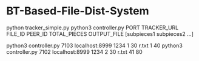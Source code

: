 # BT-Based-File-Dist-System
python tracker_simple.py
python3 controller.py PORT TRACKER_URL FILE_ID PEER_ID TOTAL_PIECES OUTPUT_FILE [subpieces1 subpieces2 ...]


python3 controller.py 7103 localhost:8999 1234 1 30 r.txt 1 40
python3 controller.py 7102 localhost:8999 1234 2 30 r.txt 41 80